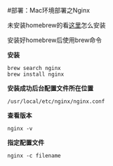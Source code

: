 #部署：Mac环境部署之Nginx

未安装homebrew的看[这里](deploy_mac_7_homebrew.md)怎么安装

安装好homebrew后使用brew命令

**安装**

	brew search nginx
	brew install nginx

**安装成功后台配置文件所在位置**

	/usr/local/etc/nginx/nginx.conf
	
**查看版本**

	nginx -v
	
**指定配置文件**

	nginx -c filename
